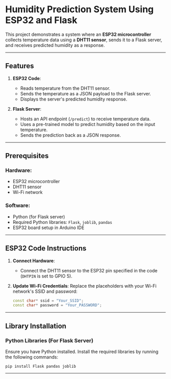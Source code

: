 # Humidity Prediction System Using ESP32 and Flask

This project demonstrates a system where an **ESP32 microcontroller** collects temperature data using a **DHT11 sensor**, sends it to a Flask server, and receives predicted humidity as a response.

---

## Features
1. **ESP32 Code**:
   - Reads temperature from the DHT11 sensor.
   - Sends the temperature as a JSON payload to the Flask server.
   - Displays the server's predicted humidity response.

2. **Flask Server**:
   - Hosts an API endpoint (`/predict`) to receive temperature data.
   - Uses a pre-trained model to predict humidity based on the input temperature.
   - Sends the prediction back as a JSON response.

---

## Prerequisites

### Hardware:
- ESP32 microcontroller
- DHT11 sensor
- Wi-Fi network

### Software:
- Python (for Flask server)
- Required Python libraries: `Flask`, `joblib`, `pandas`
- ESP32 board setup in Arduino IDE

---

## ESP32 Code Instructions

1. **Connect Hardware**:
   - Connect the DHT11 sensor to the ESP32 pin specified in the code (`DHTPIN` is set to GPIO 5).

2. **Update Wi-Fi Credentials**:
   Replace the placeholders with your Wi-Fi network's SSID and password:
   ```cpp
   const char* ssid = "Your_SSID";
   const char* password = "Your_PASSWORD";
   
---

## Library Installation

### Python Libraries (For Flask Server)
Ensure you have Python installed. Install the required libraries by running the following commands:

    
    pip install Flask pandas joblib

---
